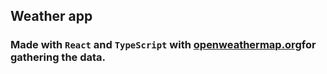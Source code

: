 ## Weather app 

### Made with `React` and `TypeScript` with [openweathermap.org](https://openweathermap.org/api/one-call-api)for gathering the data.

